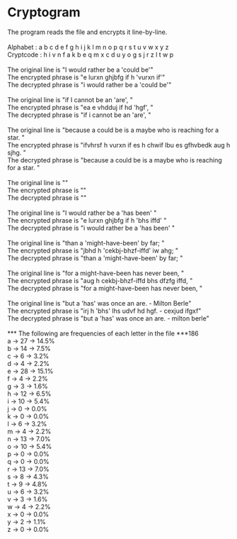 # Cryptogram
The program reads the file and encrypts it line-by-line. </br>
</br>
Alphabet  : a b c d e f g h i j k l m n o p q r s t u v w x y z </br>
Cryptcode : h i v n f a k b e q m x c d u y o g s j r z l t w p </br>
</br>
The original line is   "I would rather be a 'could be'"</br>
The encrypted phrase is	 "e lurxn ghjbfg if h 'vurxn if'"</br>
The decrypted phrase is	 "i would rather be a 'could be'"</br>
</br>
The original line is   "if I cannot be an 'are', "</br>
The encrypted phrase is	 "ea e vhdduj if hd 'hgf', "</br>
The decrypted phrase is	 "if i cannot be an 'are', "</br>
</br>
The original line is   "because a could be is a maybe who is reaching for a star. "</br>
The encrypted phrase is	 "ifvhrsf h vurxn if es h chwif lbu es gfhvbedk aug h sjhg. "</br>
The decrypted phrase is	 "because a could be is a maybe who is reaching for a star. "</br>
</br>
The original line is   ""</br>
The encrypted phrase is	 ""</br>
The decrypted phrase is	 ""</br>
</br>
The original line is   "I would rather be a 'has been' "</br>
The encrypted phrase is	 "e lurxn ghjbfg if h 'bhs iffd' "</br>
The decrypted phrase is	 "i would rather be a 'has been' "</br>
</br>
The original line is   "than a 'might-have-been' by far; "</br>
The encrypted phrase is	 "jbhd h 'cekbj-bhzf-iffd' iw ahg; "</br>
The decrypted phrase is	 "than a 'might-have-been' by far; "</br>
</br>
The original line is   "for a might-have-been has never been, "</br>
The encrypted phrase is	 "aug h cekbj-bhzf-iffd bhs dfzfg iffd, "</br>
The decrypted phrase is	 "for a might-have-been has never been, "</br>
</br>
The original line is   "but a 'has' was once an are. - Milton Berle"</br>
The encrypted phrase is	 "irj h 'bhs' lhs udvf hd hgf. - cexjud ifgxf"</br>
The decrypted phrase is	 "but a 'has' was once an are. - milton berle"</br>
</br>
*** The following are frequencies of each letter in the file ***186</br>
a -> 27 -> 14.5%</br>
b -> 14 -> 7.5%</br>
c -> 6 -> 3.2%</br>
d -> 4 -> 2.2%</br>
e -> 28 -> 15.1%</br>
f -> 4 -> 2.2%</br>
g -> 3 -> 1.6%</br>
h -> 12 -> 6.5%</br>
i -> 10 -> 5.4%</br>
j -> 0 -> 0.0%</br>
k -> 0 -> 0.0%</br>
l -> 6 -> 3.2%</br>
m -> 4 -> 2.2%</br>
n -> 13 -> 7.0%</br>
o -> 10 -> 5.4%</br>
p -> 0 -> 0.0%</br>
q -> 0 -> 0.0%</br>
r -> 13 -> 7.0%</br>
s -> 8 -> 4.3%</br>
t -> 9 -> 4.8%</br>
u -> 6 -> 3.2%</br>
v -> 3 -> 1.6%</br>
w -> 4 -> 2.2%</br>
x -> 0 -> 0.0%</br>
y -> 2 -> 1.1%</br>
z -> 0 -> 0.0%</br>
